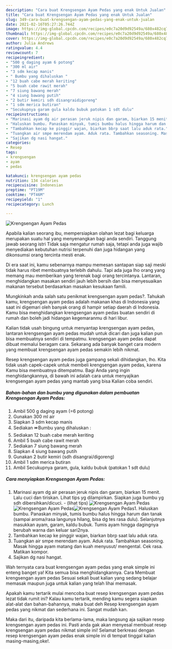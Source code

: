 ```yaml
---
description: "Cara buat Krengsengan Ayam Pedas yang enak Untuk Jualan"
title: "Cara buat Krengsengan Ayam Pedas yang enak Untuk Jualan"
slug: 349-cara-buat-krengsengan-ayam-pedas-yang-enak-untuk-jualan
date: 2021-02-16T05:27:26.744Z
image: https://img-global.cpcdn.com/recipes/e0c7a20d9d92549a/680x482cq70/krengsengan-ayam-pedas-foto-resep-utama.jpg
thumbnail: https://img-global.cpcdn.com/recipes/e0c7a20d9d92549a/680x482cq70/krengsengan-ayam-pedas-foto-resep-utama.jpg
cover: https://img-global.cpcdn.com/recipes/e0c7a20d9d92549a/680x482cq70/krengsengan-ayam-pedas-foto-resep-utama.jpg
author: Julia Andrews
ratingvalue: 4.4
reviewcount: 7
recipeingredient:
- "500 g daging ayam 6 potong"
- "300 ml air"
- "3 sdm kecap manis"
- " Bumbu yang dihaluskan "
- "12 buah cabe merah keriting"
- "5 buah cabe rawit merah"
- "7 siung bawang merah"
- "4 siung bawang putih"
- "2 butir kemiri sdh disangraidigoreng"
- "1 sdm merica butiran"
- "Secukupnya garam gula kaldu bubuk patokan 1 sdt dulu"
recipeinstructions:
- "Marinasi ayam dg air perasan jeruk nipis dan garam, biarkan 15 menit. Lalu cuci dan tiriskan. Lihat tips yg dilampirkan. Siapkan juga bumbu yg sdh dibersihkan/dicuci.           (lihat tips)"
- "Haluskan bumbu. Panaskan minyak, tumis bumbu halus hingga harum dan tanak (sampai aroma/rasa langunya hilang, bisa dg tes rasa dulu). Selanjutnya masukkan ayam, garam, kaldu bubuk. Tumis ayam hingga dagingnya berubah warna dan keluar sari2nya."
- "Tambahkan kecap ke pinggir wajan, biarkan bbrp saat lalu aduk rata."
- "Tuangkan air smpe merendam ayam. Aduk rata. Tambahkan seasoning. Masak hingga ayam matang dan kuah menyusut/ mengental. Cek rasa. Matikan kompor."
- "Sajikan dg nasi hangat."
categories:
- Resep
tags:
- krengsengan
- ayam
- pedas

katakunci: krengsengan ayam pedas 
nutrition: 134 calories
recipecuisine: Indonesian
preptime: "PT19M"
cooktime: "PT46M"
recipeyield: "1"
recipecategory: Lunch

---
```



![Krengsengan Ayam Pedas](https://img-global.cpcdn.com/recipes/e0c7a20d9d92549a/680x482cq70/krengsengan-ayam-pedas-foto-resep-utama.jpg)

Apabila kalian seorang ibu, mempersiapkan olahan lezat bagi keluarga merupakan suatu hal yang menyenangkan bagi anda sendiri. Tanggung jawab seorang istri Tidak saja mengatur rumah saja, tetapi anda juga wajib menyediakan kebutuhan nutrisi terpenuhi dan juga hidangan yang dikonsumsi orang tercinta mesti enak.

Di era  saat ini, kamu sebenarnya mampu memesan santapan siap saji meski tidak harus ribet membuatnya terlebih dahulu. Tapi ada juga lho orang yang memang mau memberikan yang terenak bagi orang tercintanya. Lantaran, menghidangkan masakan sendiri jauh lebih bersih dan bisa menyesuaikan makanan tersebut berdasarkan masakan kesukaan famili. 



Mungkinkah anda salah satu penikmat krengsengan ayam pedas?. Tahukah kamu, krengsengan ayam pedas adalah makanan khas di Indonesia yang saat ini digemari oleh banyak orang di hampir setiap daerah di Indonesia. Kamu bisa menghidangkan krengsengan ayam pedas buatan sendiri di rumah dan boleh jadi hidangan kegemaranmu di hari libur.

Kalian tidak usah bingung untuk menyantap krengsengan ayam pedas, lantaran krengsengan ayam pedas mudah untuk dicari dan juga kalian pun bisa membuatnya sendiri di tempatmu. krengsengan ayam pedas dapat dibuat memalui beragam cara. Sekarang ada banyak banget cara modern yang membuat krengsengan ayam pedas semakin lebih nikmat.

Resep krengsengan ayam pedas juga gampang sekali dihidangkan, lho. Kita tidak usah capek-capek untuk membeli krengsengan ayam pedas, karena Kamu bisa membuatnya ditempatmu. Bagi Anda yang ingin menghidangkannya, di bawah ini adalah cara untuk menyajikan krengsengan ayam pedas yang mantab yang bisa Kalian coba sendiri.

<!--inarticleads1-->

##### Bahan-bahan dan bumbu yang digunakan dalam pembuatan Krengsengan Ayam Pedas:

1. Ambil 500 g daging ayam (=6 potong)
1. Gunakan 300 ml air
1. Siapkan 3 sdm kecap manis
1. Sediakan  ⏩Bumbu yang dihaluskan :
1. Sediakan 12 buah cabe merah keriting
1. Ambil 5 buah cabe rawit merah
1. Sediakan 7 siung bawang merah
1. Siapkan 4 siung bawang putih
1. Gunakan 2 butir kemiri (sdh disangrai/digoreng)
1. Ambil 1 sdm merica butiran
1. Ambil Secukupnya garam, gula, kaldu bubuk (patokan 1 sdt dulu)




<!--inarticleads2-->

##### Cara menyiapkan Krengsengan Ayam Pedas:

1. Marinasi ayam dg air perasan jeruk nipis dan garam, biarkan 15 menit. Lalu cuci dan tiriskan. Lihat tips yg dilampirkan. Siapkan juga bumbu yg sdh dibersihkan/dicuci. -           (lihat tips)
<img src="https://img-global.cpcdn.com/steps/75c5d73f883cb134/160x128cq70/krengsengan-ayam-pedas-langkah-memasak-1-foto.jpg" alt="Krengsengan Ayam Pedas"><img src="https://img-global.cpcdn.com/steps/5d04ae7f390ebaa1/160x128cq70/krengsengan-ayam-pedas-langkah-memasak-1-foto.jpg" alt="Krengsengan Ayam Pedas"><img src="https://img-global.cpcdn.com/steps/354e7797efd9f699/160x128cq70/krengsengan-ayam-pedas-langkah-memasak-1-foto.jpg" alt="Krengsengan Ayam Pedas">1. Haluskan bumbu. Panaskan minyak, tumis bumbu halus hingga harum dan tanak (sampai aroma/rasa langunya hilang, bisa dg tes rasa dulu). Selanjutnya masukkan ayam, garam, kaldu bubuk. Tumis ayam hingga dagingnya berubah warna dan keluar sari2nya.
1. Tambahkan kecap ke pinggir wajan, biarkan bbrp saat lalu aduk rata.
1. Tuangkan air smpe merendam ayam. Aduk rata. Tambahkan seasoning. Masak hingga ayam matang dan kuah menyusut/ mengental. Cek rasa. Matikan kompor.
1. Sajikan dg nasi hangat.




Wah ternyata cara buat krengsengan ayam pedas yang enak simple ini enteng banget ya! Kita semua bisa menghidangkannya. Cara Membuat krengsengan ayam pedas Sesuai sekali buat kalian yang sedang belajar memasak maupun juga untuk kalian yang telah lihai memasak.

Apakah kamu tertarik mulai mencoba buat resep krengsengan ayam pedas lezat tidak rumit ini? Kalau kamu tertarik, mending kamu segera siapkan alat-alat dan bahan-bahannya, maka buat deh Resep krengsengan ayam pedas yang nikmat dan sederhana ini. Sangat mudah kan. 

Maka dari itu, daripada kita berlama-lama, maka langsung aja sajikan resep krengsengan ayam pedas ini. Pasti anda gak akan menyesal membuat resep krengsengan ayam pedas nikmat simple ini! Selamat berkreasi dengan resep krengsengan ayam pedas enak simple ini di tempat tinggal kalian masing-masing,oke!.

